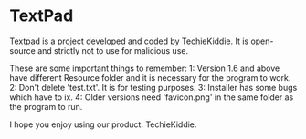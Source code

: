 # TextPad
Textpad is a project developed and coded by TechieKiddie.
It is open-source and strictly not to use for malicious use.

These are some important things to remember:
1: Version 1.6 and above have different Resource folder and it is necessary for the program to work.
2: Don't delete 'test.txt'. It is for testing purposes.
3: Installer has some bugs which have to ix.
4: Older versions need 'favicon.png' in the same folder as the program to run.

I hope you enjoy using our product.
TechieKiddie.
